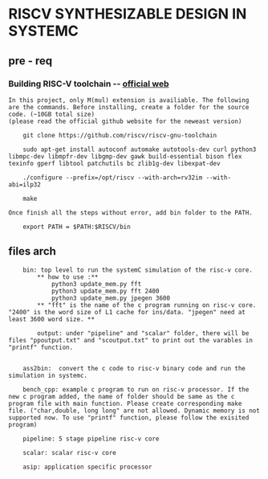 # RISCV SYNTHESIZABLE DESIGN IN SYSTEMC

## pre - req
### Building RISC-V toolchain -- [official web](https://github.com/riscv-collab/riscv-gnu-toolchain)
    In this project, only M(mul) extension is availiable. The following are the commands. Before installing, create a folder for the source code. (~10GB total size)
    (please read the official github website for the neweast version)

        git clone https://github.com/riscv/riscv-gnu-toolchain

        sudo apt-get install autoconf automake autotools-dev curl python3 libmpc-dev libmpfr-dev libgmp-dev gawk build-essential bison flex texinfo gperf libtool patchutils bc zlib1g-dev libexpat-dev

        ./configure --prefix=/opt/riscv --with-arch=rv32im --with-abi=ilp32

        make

    Once finish all the steps without error, add bin folder to the PATH.
        
        export PATH = $PATH:$RISCV/bin


## files arch
        bin: top level to run the systemC simulation of the risc-v core.
            ** how to use :**
                python3 update_mem.py fft 
                python3 update_mem.py fft 2400
                python3 update_mem.py jpegen 3600
            ** "fft" is the name of the c program running on risc-v core. "2400" is the word size of L1 cache for ins/data. "jpegen" need at least 3600 word size. ** 

            output: under "pipeline" and "scalar" folder, there will be files "ppoutput.txt" and "scoutput.txt" to print out the varables in "printf" function.

        
        ass2bin:  convert the c code to risc-v binary code and run the simulation in systemc.

        bench_cpp: example c program to run on risc-v processor. If the new c program added, the name of folder should be same as the c program file with main function. Please create corresponding make file. ("char,double, long long" are not allowed. Dynamic memory is not supported now. To use "printf" function, please follow the exisited program)

        pipeline: 5 stage pipeline risc-v core

        scalar: scalar risc-v core

        asip: application specific processor
            



